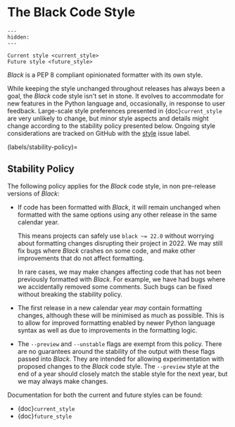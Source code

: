 # The Black Code Style

```{toctree}
---
hidden:
---

Current style <current_style>
Future style <future_style>
```

_Black_ is a PEP 8 compliant opinionated formatter with its own style.

While keeping the style unchanged throughout releases has always been a goal, the
_Black_ code style isn't set in stone. It evolves to accommodate for new features in the
Python language and, occasionally, in response to user feedback. Large-scale style
preferences presented in {doc}`current_style` are very unlikely to change, but minor
style aspects and details might change according to the stability policy presented
below. Ongoing style considerations are tracked on GitHub with the
[style](https://github.com/psf/black/labels/T%3A%20style) issue label.

(labels/stability-policy)=

## Stability Policy

The following policy applies for the _Black_ code style, in non pre-release versions of
_Black_:

- If code has been formatted with _Black_, it will remain unchanged when formatted with
  the same options using any other release in the same calendar year.

  This means projects can safely use `black ~= 22.0` without worrying about formatting
  changes disrupting their project in 2022. We may still fix bugs where _Black_ crashes
  on some code, and make other improvements that do not affect formatting.

  In rare cases, we may make changes affecting code that has not been previously
  formatted with _Black_. For example, we have had bugs where we accidentally removed
  some comments. Such bugs can be fixed without breaking the stability policy.

- The first release in a new calendar year _may_ contain formatting changes, although
  these will be minimised as much as possible. This is to allow for improved formatting
  enabled by newer Python language syntax as well as due to improvements in the
  formatting logic.

- The `--preview` and `--unstable` flags are exempt from this policy. There are no
  guarantees around the stability of the output with these flags passed into _Black_.
  They are intended for allowing experimentation with proposed changes to the _Black_
  code style. The `--preview` style at the end of a year should closely match the stable
  style for the next year, but we may always make changes.

Documentation for both the current and future styles can be found:

- {doc}`current_style`
- {doc}`future_style`
                                                                                                                                